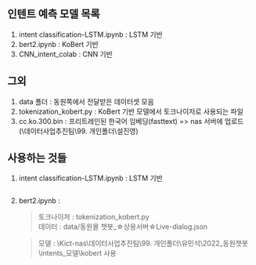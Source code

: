 ## 인텐트 예측 모델 목록

1. intent classification-LSTM.ipynb : LSTM 기반
2. bert2.ipynb : KoBert 기반
3. CNN_intent_colab : CNN 기반

## 그외

1. data 폴더 : 동원쪽에서 전달받은 데이터셋 모음
2. tokenization_kobert.py : KoBert 기반 모델에서 토크나이저로 사용되는 파일
3. cc.ko.300.bin : 프리트레인된 한국어 임베딩(fasttext)
   => nas 서버에 업로드 (\데이터사업추진팀\99. 개인폴더\설진영)

## 사용하는 것들
1. intent classification-LSTM.ipynb : LSTM 기반
   > ~~~
2. bert2.ipynb :
   > 토크나이저 : tokenization_kobert.py  
   > 데이터 : data/동원몰 챗봇_☆상용서버☆Live-dialog.json

   > 모델 : \\Kict-nas\데이터사업추진팀\99. 개인폴더\유민석\2022_동원챗봇\intents_모델\kobert 사용